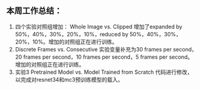 ## 本周工作总结：

1. 四个实验对照组增加： Whole Image vs. Clipped 增加了expanded by 50%，40%，30%，20%，10%，reduced by 50%，40%，30%，20%，10%。增加的对照组正在进行训练。
2. Discrete Frames vs. Consecutive 实验变量补充为30 frames per second，20 frames per second，10 frames per second，5 frames per second。增加的对照组正在进行训练。
3. 实验3 Pretrained  Model  vs.  Model  Trained  from Scratch 代码进行修改，以完成对resnet34和mc3预训练模型的载入。